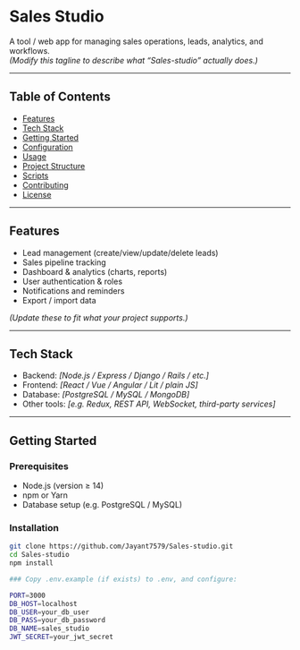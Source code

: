 # Sales Studio

A tool / web app for managing sales operations, leads, analytics, and workflows.  
*(Modify this tagline to describe what “Sales-studio” actually does.)*

---

## Table of Contents

- [Features](#features)  
- [Tech Stack](#tech-stack)  
- [Getting Started](#getting-started)  
- [Configuration](#configuration)  
- [Usage](#usage)  
- [Project Structure](#project-structure)  
- [Scripts](#scripts)  
- [Contributing](#contributing)  
- [License](#license)  

---

## Features

- Lead management (create/view/update/delete leads)  
- Sales pipeline tracking  
- Dashboard & analytics (charts, reports)  
- User authentication & roles  
- Notifications and reminders  
- Export / import data  

*(Update these to fit what your project supports.)*

---

## Tech Stack

- Backend: *[Node.js / Express / Django / Rails / etc.]*  
- Frontend: *[React / Vue / Angular / Lit / plain JS]*  
- Database: *[PostgreSQL / MySQL / MongoDB]*  
- Other tools: *[e.g. Redux, REST API, WebSocket, third-party services]*  

---

## Getting Started

### Prerequisites

- Node.js (version ≥ 14)  
- npm or Yarn  
- Database setup (e.g. PostgreSQL / MySQL)  

### Installation

```bash
git clone https://github.com/Jayant7579/Sales-studio.git
cd Sales-studio
npm install 

### Copy .env.example (if exists) to .env, and configure:

PORT=3000
DB_HOST=localhost
DB_USER=your_db_user
DB_PASS=your_db_password
DB_NAME=sales_studio
JWT_SECRET=your_jwt_secret
